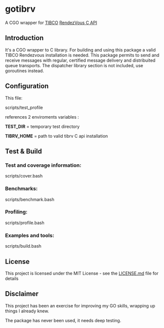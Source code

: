 # gotibrv
A CGO wrapper for [TIBCO](https://www.tibco.com/) [RendezVous C API](https://docs.tibco.com/pub/rendezvous/8.5.0/doc/html/wwhelp/wwhimpl/js/html/wwhelp.htm)

## Introduction

It's a CGO wrapper to C library. For building and using this package a valid TIBCO Rendezvous installation is needed.
This package permits to send and receive messages with regular, certified message delivery and distribuited queue transports.
The dispatcher library section is not included, use goroutines instead.

## Configuration

This file:

scripts/test_profile

references 2 enviroments variables :

**TEST_DIR**   = temporary test directory

**TIBRV_HOME** = path to valid tibrv C api installation

## Test & Build

### Test and coverage information:
scripts/cover.bash

### Benchmarks:
scripts/benchmark.bash

### Profiling:
scripts/profile.bash

### Examples and tools:
scripts/build.bash

## License

This project is licensed under the MIT License - see the [LICENSE.md](LICENSE.md) file for details

## Disclaimer

This project has been an exercise for improving my GO skills, wrapping up things I already knew.

The package has never been used, it needs deep testing.

